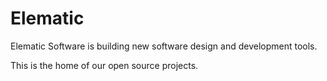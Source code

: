 # Elematic

Elematic Software is building new software design and development tools.

This is the home of our open source projects.
